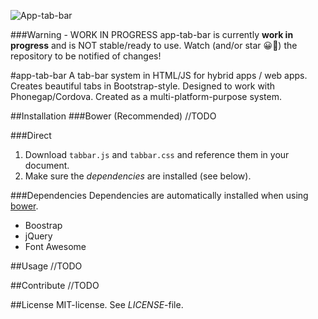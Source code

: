 ![App-tab-bar](http://i.imgur.com/uIwgFZj.png)

###Warning - WORK IN PROGRESS
app-tab-bar is currently **work in progress** and is NOT stable/ready to use. Watch (and/or star 😀🌟) the repository to be notified of changes!

#app-tab-bar
A tab-bar system in HTML/JS for hybrid apps / web apps. Creates beautiful tabs in Bootstrap-style. Designed to work with Phonegap/Cordova. Created as a multi-platform-purpose system. 

##Installation 
###Bower (Recommended)
//TODO

###Direct
1. Download `tabbar.js` and `tabbar.css` and reference them in your document.
2. Make sure the *dependencies* are installed (see below).

###Dependencies
Dependencies are automatically installed when using [bower](https://bower.io/). 

* Boostrap
* jQuery
* Font Awesome

##Usage
//TODO

##Contribute
//TODO

##License 
MIT-license. See *LICENSE*-file.
